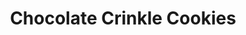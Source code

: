 ---
# vim: ft=yaml
title: Chocolate Crinkle Cookies
adapted_from:
  name: Cooking Classy
  url: https://www.cookingclassy.com/chocolate-crinkle-cookies/
yield: 4 dozen cookies
ingredients:
  - item: flour
    qty: 284
    unit: g
  - item: baking powder
    qty: 2
    unit: t
  - item: salt
    qty: 0.5
    unit: t
  - item: granulated sugar
    qty: 400
    unit: g
  - item: canola oil
    qty: 175
    unit: ml
  - item: unsweetened cocoa powder
    qty: 85
    unit: g
  - item: eggs
    qty: 4
  - item: vanilla extract
    qty: 2
    unit: t
  - item: powdered sugar
    qty: 97
    unit: g
preheat: 350   
procedure:
  - In a medium bowl, whisk together flour, baking powder, and salt.
  - In electric stand mixer with paddle attachment or large bowl, blend granulated sugar and oil  oil.
  - Mix in cocoa powder and blend well. Beat in eggs and vanilla.
  - Add flour mixture and combine. Cover dough and refrigerate overnight or freeze for 45 minutes
  
  - The following day, preheat oven to 350º. Line baking sheets with parchment paper or silicone liners.
  - Place powdered sugar in small mixing bowl.
  - Remove about a quarter of the dough from the refrigerator to work with and let the remaining dough chill.
  - Scoop dough into 1-inch balls. Roll in powdered sugar and place on baking sheet 2 inches apart.
  - Bake for 10-13 minutes until nearly set. They should be soft and appear slightly under-baked.
  - Cool on baking sheet for a few minutes then transfer to wire rack.
  - Store in airtight container then repeat process with remaining dough. 
---